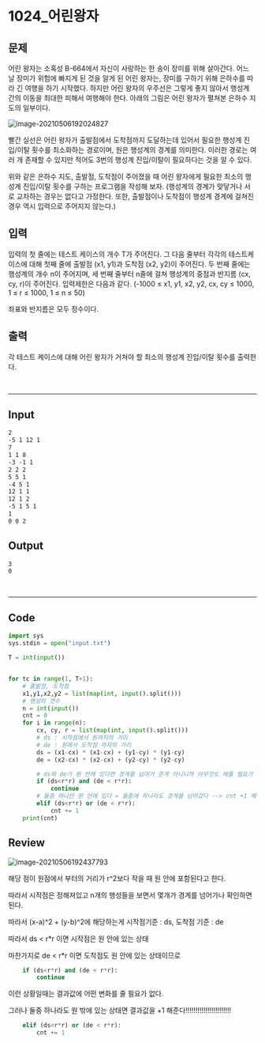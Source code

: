 # 1024_어린왕자



## 문제

어린 왕자는 소혹성 B-664에서 자신이 사랑하는 한 송이 장미를 위해 살아간다. 어느 날 장미가 위험에 빠지게 된 것을 알게 된 어린 왕자는, 장미를 구하기 위해 은하수를 따라 긴 여행을 하기 시작했다. 하지만 어린 왕자의 우주선은 그렇게 좋지 않아서 행성계 간의 이동을 최대한 피해서 여행해야 한다. 아래의 그림은 어린 왕자가 펼쳐본 은하수 지도의 일부이다.

![image-20210506192024827](BOJ_1024_어린왕자_Bomin.assets/image-20210506192024827.png)

빨간 실선은 어린 왕자가 출발점에서 도착점까지 도달하는데 있어서 필요한 행성계 진입/이탈 횟수를 최소화하는 경로이며, 원은 행성계의 경계를 의미한다. 이러한 경로는 여러 개 존재할 수 있지만 적어도 3번의 행성계 진입/이탈이 필요하다는 것을 알 수 있다.

위와 같은 은하수 지도, 출발점, 도착점이 주어졌을 때 어린 왕자에게 필요한 최소의 행성계 진입/이탈 횟수를 구하는 프로그램을 작성해 보자. (행성계의 경계가 맞닿거나 서로 교차하는 경우는 없다고 가정한다. 또한, 출발점이나 도착점이 행성계 경계에 걸쳐진 경우 역시 입력으로 주어지지 않는다.)



## 입력

입력의 첫 줄에는 테스트 케이스의 개수 T가 주어진다. 그 다음 줄부터 각각의 테스트케이스에 대해 첫째 줄에 출발점 (x1, y1)과 도착점 (x2, y2)이 주어진다. 두 번째 줄에는 행성계의 개수 n이 주어지며, 세 번째 줄부터 n줄에 걸쳐 행성계의 중점과 반지름 (cx, cy, r)이 주어진다. 입력제한은 다음과 같다. (-1000 ≤ x1, y1, x2, y2, cx, cy ≤ 1000, 1 ≤ r ≤ 1000, 1 ≤ n ≤ 50)

좌표와 반지름은 모두 정수이다.



## 출력

각 테스트 케이스에 대해 어린 왕자가 거쳐야 할 최소의 행성계 진입/이탈 횟수를 출력한다.

<br>

---

## Input

```txt
2
-5 1 12 1
7
1 1 8
-3 -1 1
2 2 2
5 5 1
-4 5 1
12 1 1
12 1 2
-5 1 5 1
1
0 0 2
```

## Output

```
3
0
```

<br>

---

## Code

```python
import sys
sys.stdin = open("input.txt")

T = int(input())


for tc in range(1, T+1):
    # 출발점, 도착점
    x1,y1,x2,y2 = list(map(int, input().split()))
    # 행성의 갯수
    n = int(input())
    cnt = 0
    for i in range(n):
        cx, cy, r = list(map(int, input().split()))
        # ds : 시작점에서 원까지의 거리
        # de : 원에서 도착점 까지의 거리
        ds = (x1-cx) * (x1-cx) + (y1-cy) * (y1-cy)
        de = (x2-cx) * (x2-cx) + (y2-cy) * (y2-cy)

        # ds와 de가 원 안에 있다면 경계를 넘어가 준게 아니니까 아무것도 해줄 필요가 업슴
        if (ds<r*r) and (de < r*r):
            continue
        # 둘중 하나만 원 안에 있다 = 둘중에 하나라도 경계를 넘어갔다 --> cnt +1 해주기
        elif (ds<r*r) or (de < r*r):
            cnt += 1
    print(cnt)
```



## Review

![image-20210506192437793](BOJ_1024_어린왕자_Bomin.assets/image-20210506192437793.png)

 해당 점이 원점에서 부터의 거리가 r^2보다 작을 때 원 안에 포함된다고 한다.

따라서 시작점은 정해져있고 n개의 행성들을 보면서 몇개가 경계를 넘어가나 확인하면 된다.

따라서 (x-a)^2 + (y-b)^2에 해당하는게 시작점기준 : ds, 도착점 기준 : de

따라서 ds < r*r 이면 시작점은 원 안에 있는 상태

마찬가지로 de < r*r 이면 도착점도 원 안에 있는 상태이므로

```python
    if (ds<r*r) and (de < r*r):
        continue
```

이런 상황일때는 결과값에 어떤 변화를 줄 필요가 없다.

그러나 둘중 하나라도 원 밖에 있는 상태면 결과값을 +1 해준다!!!!!!!!!!!!!!!!!!!!!!!

```python
    elif (ds<r*r) or (de < r*r):
        cnt += 1
```

